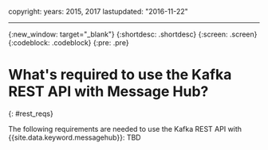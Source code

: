 copyright:
  years: 2015, 2017
lastupdated: "2016-11-22"

---

{:new_window: target="_blank"}
{:shortdesc: .shortdesc}
{:screen: .screen}
{:codeblock: .codeblock}
{:pre: .pre}

# What's required to use the Kafka REST API with Message Hub?
{: #rest_reqs}

The following requirements are needed to use the Kafka REST API with {{site.data.keyword.messagehub}}: TBD

<!-- TBC. Reqs needed here -->

